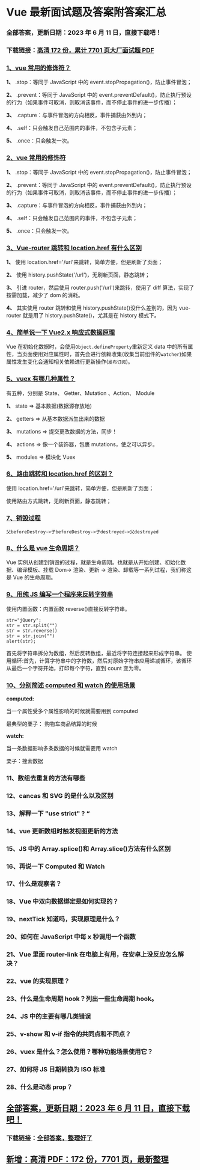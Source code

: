 # Vue 最新面试题及答案附答案汇总

### 全部答案，更新日期：2023 年 6 月 11 日，直接下载吧！

### 下载链接：[高清 172 份，累计 7701 页大厂面试题 PDF](https://gitlab.gaorta.com/devteam/learning-journey/study-materials-collection/-/tree/master/docs/index.md)

### [1、vue 常用的修饰符？](https://gitlab.gaorta.com/devteam/learning-journey/study-materials-collection/-/tree/master/docs/Vue/Vue最新面试题及答案附答案汇总.md#1vue常用的修饰符)

**1、** .stop：等同于 JavaScript 中的 event.stopPropagation()，防止事件冒泡；

**2、** .prevent：等同于 JavaScript 中的 event.preventDefault()，防止执行预设的行为（如果事件可取消，则取消该事件，而不停止事件的进一步传播）；

**3、** .capture：与事件冒泡的方向相反，事件捕获由外到内；

**4、** .self：只会触发自己范围内的事件，不包含子元素；

**5、** .once：只会触发一次。

### [2、vue 常用的修饰符](https://gitlab.gaorta.com/devteam/learning-journey/study-materials-collection/-/tree/master/docs/Vue/Vue最新面试题及答案附答案汇总.md#2vue常用的修饰符)

**1、** .stop：等同于 JavaScript 中的 event.stopPropagation()，防止事件冒泡；

**2、** .prevent：等同于 JavaScript 中的 event.preventDefault()，防止执行预设的行为（如果事件可取消，则取消该事件，而不停止事件的进一步传播）；

**3、** .capture：与事件冒泡的方向相反，事件捕获由外到内；

**4、** .self：只会触发自己范围内的事件，不包含子元素；

**5、** .once：只会触发一次。

### [3、Vue-router 跳转和 location.href 有什么区别](https://gitlab.gaorta.com/devteam/learning-journey/study-materials-collection/-/tree/master/docs/Vue/Vue最新面试题及答案附答案汇总.md#3vue-router跳转和locationhref有什么区别)

**1、** 使用 location.href='/url'来跳转，简单方便，但是刷新了页面；

**2、** 使用 history.pushState('/url')，无刷新页面，静态跳转；

**3、** 引进 router，然后使用 router.push('/url')来跳转，使用了 diff 算法，实现了按需加载，减少了 dom 的消耗。

**4、** 其实使用 router 跳转和使用 history.pushState()没什么差别的，因为 vue-router 就是用了 history.pushState()，尤其是在 history 模式下。

### [4、简单说一下 Vue2.x 响应式数据原理](https://gitlab.gaorta.com/devteam/learning-journey/study-materials-collection/-/tree/master/docs/Vue/Vue最新面试题及答案附答案汇总.md#4简单说一下vue2x响应式数据原理)

Vue 在初始化数据时，会使用`Object.defineProperty`重新定义 data 中的所有属性，当页面使用对应属性时，首先会进行依赖收集(收集当前组件的`watcher`)如果属性发生变化会通知相关依赖进行更新操作(`发布订阅`)。

### [5、vuex 有哪几种属性？](https://gitlab.gaorta.com/devteam/learning-journey/study-materials-collection/-/tree/master/docs/Vue/Vue最新面试题及答案附答案汇总.md#5vuex有哪几种属性)

有五种，分别是 State、 Getter、Mutation 、Action、 Module

**1、** state => 基本数据(数据源存放地)

**2、** getters => 从基本数据派生出来的数据

**3、** mutations => 提交更改数据的方法，同步！

**4、** actions => 像一个装饰器，包裹 mutations，使之可以异步。

**5、** modules => 模块化 Vuex

### [6、路由跳转和 location.href 的区别？](https://gitlab.gaorta.com/devteam/learning-journey/study-materials-collection/-/tree/master/docs/Vue/Vue最新面试题及答案附答案汇总.md#6路由跳转和locationhref的区别)

使用 location.href='/url'来跳转，简单方便，但是刷新了页面；

使用路由方式跳转，无刷新页面，静态跳转；

### [7、销毁过程](https://gitlab.gaorta.com/devteam/learning-journey/study-materials-collection/-/tree/master/docs/Vue/Vue最新面试题及答案附答案汇总.md#7销毁过程)

`父beforeDestroy->子beforeDestroy->子destroyed->父destroyed`

### [8、什么是 vue 生命周期？](https://gitlab.gaorta.com/devteam/learning-journey/study-materials-collection/-/tree/master/docs/Vue/Vue最新面试题及答案附答案汇总.md#8什么是vue生命周期)

Vue 实例从创建到销毁的过程，就是生命周期。也就是从开始创建、初始化数据、编译模板、挂载 Dom→ 渲染、更新 → 渲染、卸载等一系列过程，我们称这是 Vue 的生命周期。

### [9、用纯 JS 编写一个程序来反转字符串](https://gitlab.gaorta.com/devteam/learning-journey/study-materials-collection/-/tree/master/docs/Vue/Vue最新面试题及答案附答案汇总.md#9用纯js编写一个程序来反转字符串)

使用内置函数：内置函数 reverse()直接反转字符串。

```
str="jQuery";
str = str.split("")
str = str.reverse()
str = str.join("")
alert(str);
```

首先将字符串拆分为数组，然后反转数组，最近将字符连接起来形成字符串。 使用循环:首先，计算字符串中的字符数，然后对原始字符串应用递减循环，该循环从最后一个字符开始，打印每个字符，直到 count 变为零。

### [10、分别简述 computed 和 watch 的使用场景](https://gitlab.gaorta.com/devteam/learning-journey/study-materials-collection/-/tree/master/docs/Vue/Vue最新面试题及答案附答案汇总.md#10分别简述computed和watch的使用场景)

**computed:**

当一个属性受多个属性影响的时候就需要用到 computed

最典型的栗子： 购物车商品结算的时候

**watch:**

当一条数据影响多条数据的时候就需要用 watch

栗子：搜索数据

### 11、数组去重复的方法有哪些

### 12、cancas 和 SVG 的是什么以及区别

### 13、解释一下 "use strict" ? “

### 14、vue 更新数组时触发视图更新的方法

### 15、JS 中的 Array.splice()和 Array.slice()方法有什么区别

### 16、再说一下 Computed 和 Watch

### 17、什么是观察者？

### 18、Vue 中双向数据绑定是如何实现的？

### 19、nextTick 知道吗，实现原理是什么？

### 20、如何在 JavaScript 中每 x 秒调用一个函数

### 21、Vue 里面 router-link 在电脑上有用，在安卓上没反应怎么解决？

### 22、vue 的实现原理？

### 23、什么是生命周期 hook？列出一些生命周期 hook。

### 24、JS 中的主要有哪几类错误

### 25、v-show 和 v-if 指令的共同点和不同点？

### 26、vuex 是什么？怎么使用？哪种功能场景使用它？

### 27、如何将 JS 日期转换为 ISO 标准

### 28、什么是动态 prop？

## [全部答案，更新日期：2023 年 6 月 11 日，直接下载吧！](https://gitlab.gaorta.com/devteam/learning-journey/study-materials-collection/-/tree/master/docs/daan.md)

### 下载链接：[全部答案，整理好了](https://gitlab.gaorta.com/devteam/learning-journey/study-materials-collection/-/tree/master/docs/daan.md)

## [新增：高清 PDF：172 份，7701 页，最新整理](https://gitlab.gaorta.com/devteam/learning-journey/study-materials-collection/-/tree/master/docs/daan.md)
